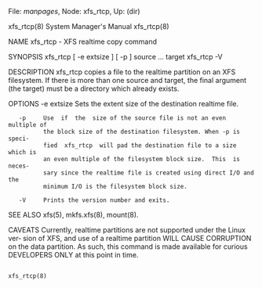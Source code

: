 File: *manpages*,  Node: xfs_rtcp,  Up: (dir)

xfs_rtcp(8)                 System Manager's Manual                xfs_rtcp(8)



NAME
       xfs_rtcp - XFS realtime copy command

SYNOPSIS
       xfs_rtcp [ -e extsize ] [ -p ] source ... target
       xfs_rtcp -V

DESCRIPTION
       xfs_rtcp  copies a file to the realtime partition on an XFS filesystem.
       If there is more than one source and target, the  final  argument  (the
       target) must be a directory which already exists.

OPTIONS
       -e extsize
              Sets the extent size of the destination realtime file.

       -p     Use  if  the  size of the source file is not an even multiple of
              the block size of the destination filesystem. When -p is  speci‐
              fied  xfs_rtcp  will pad the destination file to a size which is
              an even multiple of the filesystem block size.  This  is  neces‐
              sary since the realtime file is created using direct I/O and the
              minimum I/O is the filesystem block size.

       -V     Prints the version number and exits.

SEE ALSO
       xfs(5), mkfs.xfs(8), mount(8).

CAVEATS
       Currently, realtime partitions are not supported under the  Linux  ver‐
       sion  of  XFS, and use of a realtime partition WILL CAUSE CORRUPTION on
       the data partition. As such, this command is made available for curious
       DEVELOPERS ONLY at this point in time.



                                                                   xfs_rtcp(8)
